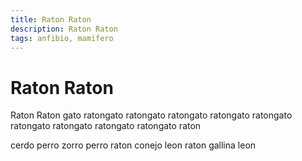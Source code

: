 ```yaml
---
title: Raton Raton
description: Raton Raton
tags: anfibio, mamifero
---
```


# Raton Raton

Raton Raton gato ratongato ratongato ratongato ratongato ratongato ratongato ratongato ratongato ratongato raton

cerdo perro zorro perro raton conejo leon raton gallina leon